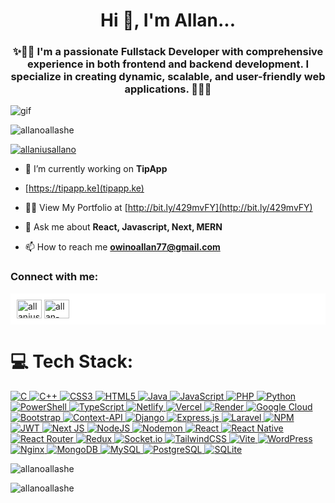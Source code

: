 
<h1 align="center">Hi 👋, I'm Allan...</h1>

<h3 align="center">✨🎉🎊  I'm a passionate Fullstack Developer with comprehensive experience in both frontend and backend development. I specialize in creating dynamic, scalable, and user-friendly web applications. 🎊🎉✨</h3>


<img width="" align="" src="https://raw.githubusercontent.com/Allanoallashe/Allanoallashe/refs/heads/main/readmeImg.avif" alt="gif" /> 

<p align="left"> <img src="https://komarev.com/ghpvc/?username=allanoallashe&label=Profile%20views&color=0e75b6&style=flat" alt="allanoallashe" /> </p>

<p align="left"> <a href="https://twitter.com/allaniusallano" target="blank"><img src="https://img.shields.io/twitter/follow/allaniusallano?logo=twitter&style=for-the-badge" alt="allaniusallano" /></a> </p>

- 🔭 I’m currently working on **TipApp**
- [https://tipapp.ke](tipapp.ke)

- 👨‍💻 View My Portfolio at [http://bit.ly/429mvFY](http://bit.ly/429mvFY)

- 💬 Ask me about **React, Javascript, Next, MERN**

- 📫 How to reach me **owinoallan77@gmail.com**

<h3 align="left">Connect with me:</h3>
<p align="left" style="background:#fff; padding: 10px;">
<a href="https://twitter.com/allaniusallano" target="blank"><img align="center" src="https://raw.githubusercontent.com/rahuldkjain/github-profile-readme-generator/master/src/images/icons/Social/twitter.svg" alt="allaniusallano" height="30" width="40" /></a>
<a href="https://linkedin.com/in/allan-lenny-a87410260?trk=contact-info" target="blank"><img align="center" src="https://raw.githubusercontent.com/rahuldkjain/github-profile-readme-generator/master/src/images/icons/Social/linked-in-alt.svg" alt="allan-lenny-a87410260?trk=contact-info" height="30" width="40" /></a>
</p>

# 💻 Tech Stack:
<p align="left">
  <a href="https://en.wikipedia.org/wiki/C_(programming_language)" target="_blank" rel="noreferrer">
    <img src="https://img.shields.io/badge/c-%2300599C.svg?style=for-the-badge&logo=c&logoColor=white" alt="C"/>
  </a> 
  <a href="https://isocpp.org/" target="_blank" rel="noreferrer">
    <img src="https://img.shields.io/badge/c++-%2300599C.svg?style=for-the-badge&logo=c%2B%2B&logoColor=white" alt="C++"/>
  </a>
  <a href="https://developer.mozilla.org/en-US/docs/Web/CSS" target="_blank" rel="noreferrer">
    <img src="https://img.shields.io/badge/css3-%231572B6.svg?style=for-the-badge&logo=css3&logoColor=white" alt="CSS3"/>
  </a>
  <a href="https://developer.mozilla.org/en-US/docs/Web/HTML" target="_blank" rel="noreferrer">
    <img src="https://img.shields.io/badge/html5-%23E34F26.svg?style=for-the-badge&logo=html5&logoColor=white" alt="HTML5"/>
  </a>
  <a href="https://www.java.com" target="_blank" rel="noreferrer">
    <img src="https://img.shields.io/badge/java-%23ED8B00.svg?style=for-the-badge&logo=openjdk&logoColor=white" alt="Java"/>
  </a>
  <a href="https://developer.mozilla.org/en-US/docs/Web/JavaScript" target="_blank" rel="noreferrer">
    <img src="https://img.shields.io/badge/javascript-%23323330.svg?style=for-the-badge&logo=javascript&logoColor=%23F7DF1E" alt="JavaScript"/>
  </a>
  <a href="https://www.php.net/" target="_blank" rel="noreferrer">
    <img src="https://img.shields.io/badge/php-%23777BB4.svg?style=for-the-badge&logo=php&logoColor=white" alt="PHP"/>
  </a>
  <a href="https://www.python.org/" target="_blank" rel="noreferrer">
    <img src="https://img.shields.io/badge/python-3670A0?style=for-the-badge&logo=python&logoColor=ffdd54" alt="Python"/>
  </a>
  <a href="https://learn.microsoft.com/en-us/powershell/" target="_blank" rel="noreferrer">
    <img src="https://img.shields.io/badge/PowerShell-%235391FE.svg?style=for-the-badge&logo=powershell&logoColor=white" alt="PowerShell"/>
  </a>
  <a href="https://www.typescriptlang.org/" target="_blank" rel="noreferrer">
    <img src="https://img.shields.io/badge/typescript-%23007ACC.svg?style=for-the-badge&logo=typescript&logoColor=white" alt="TypeScript"/>
  </a>
  <a href="https://www.netlify.com/" target="_blank" rel="noreferrer">
    <img src="https://img.shields.io/badge/netlify-%23000000.svg?style=for-the-badge&logo=netlify&logoColor=#00C7B7" alt="Netlify"/>
  </a>
  <a href="https://vercel.com/" target="_blank" rel="noreferrer">
    <img src="https://img.shields.io/badge/vercel-%23000000.svg?style=for-the-badge&logo=vercel&logoColor=white" alt="Vercel"/>
  </a>
  <a href="https://render.com/" target="_blank" rel="noreferrer">
    <img src="https://img.shields.io/badge/Render-%46E3B7.svg?style=for-the-badge&logo=render&logoColor=white" alt="Render"/>
  </a>
  <a href="https://cloud.google.com/" target="_blank" rel="noreferrer">
    <img src="https://img.shields.io/badge/GoogleCloud-%234285F4.svg?style=for-the-badge&logo=google-cloud&logoColor=white" alt="Google Cloud"/>
  </a>
  <a href="https://getbootstrap.com/" target="_blank" rel="noreferrer">
    <img src="https://img.shields.io/badge/bootstrap-%238511FA.svg?style=for-the-badge&logo=bootstrap&logoColor=white" alt="Bootstrap"/>
  </a>
  <a href="https://react.dev/reference/react/Context" target="_blank" rel="noreferrer">
    <img src="https://img.shields.io/badge/Context--Api-000000?style=for-the-badge&logo=react" alt="Context-API"/>
  </a>
  <a href="https://www.djangoproject.com/" target="_blank" rel="noreferrer">
    <img src="https://img.shields.io/badge/django-%23092E20.svg?style=for-the-badge&logo=django&logoColor=white" alt="Django"/>
  </a>
  <a href="https://expressjs.com/" target="_blank" rel="noreferrer">
    <img src="https://img.shields.io/badge/express.js-%23404d59.svg?style=for-the-badge&logo=express&logoColor=%2361DAFB" alt="Express.js"/>
  </a>
  <a href="https://laravel.com/" target="_blank" rel="noreferrer">
    <img src="https://img.shields.io/badge/laravel-%23FF2D20.svg?style=for-the-badge&logo=laravel&logoColor=white" alt="Laravel"/>
  </a>
  <a href="https://www.npmjs.com/" target="_blank" rel="noreferrer">
    <img src="https://img.shields.io/badge/NPM-%23CB3837.svg?style=for-the-badge&logo=npm&logoColor=white" alt="NPM"/>
  </a>
  <a href="https://jwt.io/" target="_blank" rel="noreferrer">
    <img src="https://img.shields.io/badge/JWT-black?style=for-the-badge&logo=JSON%20web%20tokens" alt="JWT"/>
  </a>
  <a href="https://nextjs.org/" target="_blank" rel="noreferrer">
    <img src="https://img.shields.io/badge/Next-black?style=for-the-badge&logo=next.js&logoColor=white" alt="Next JS"/>
  </a>
  <a href="https://nodejs.org/" target="_blank" rel="noreferrer">
    <img src="https://img.shields.io/badge/node.js-6DA55F?style=for-the-badge&logo=node.js&logoColor=white" alt="NodeJS"/>
  </a>
  <a href="https://nodemon.io/" target="_blank" rel="noreferrer">
    <img src="https://img.shields.io/badge/NODEMON-%23323330.svg?style=for-the-badge&logo=nodemon&logoColor=%BBDEAD" alt="Nodemon"/>
  </a>
  <a href="https://react.dev/" target="_blank" rel="noreferrer">
    <img src="https://img.shields.io/badge/react-%2320232a.svg?style=for-the-badge&logo=react&logoColor=%2361DAFB" alt="React"/>
  </a>
  <a href="https://reactnative.dev/" target="_blank" rel="noreferrer">
    <img src="https://img.shields.io/badge/react_native-%2320232a.svg?style=for-the-badge&logo=react&logoColor=%2361DAFB" alt="React Native"/>
  </a>
  <a href="https://reactrouter.com/" target="_blank" rel="noreferrer">
    <img src="https://img.shields.io/badge/React_Router-CA4245?style=for-the-badge&logo=react-router&logoColor=white" alt="React Router"/>
  </a>
  <a href="https://redux.js.org/" target="_blank" rel="noreferrer">
    <img src="https://img.shields.io/badge/redux-%23593d88.svg?style=for-the-badge&logo=redux&logoColor=white" alt="Redux"/>
  </a>
  <a href="https://socket.io/" target="_blank" rel="noreferrer">
    <img src="https://img.shields.io/badge/Socket.io-black?style=for-the-badge&logo=socket.io&badgeColor=010101" alt="Socket.io"/>
  </a>
  <a href="https://tailwindcss.com/" target="_blank" rel="noreferrer">
    <img src="https://img.shields.io/badge/tailwindcss-%2338B2AC.svg?style=for-the-badge&logo=tailwind-css&logoColor=white" alt="TailwindCSS"/>
  </a>
  <a href="https://vitejs.dev/" target="_blank" rel="noreferrer">
    <img src="https://img.shields.io/badge/vite-%23646CFF.svg?style=for-the-badge&logo=vite&logoColor=white" alt="Vite"/>
  </a>
  <a href="https://wordpress.com/" target="_blank" rel="noreferrer">
    <img src="https://img.shields.io/badge/WordPress-%23117AC9.svg?style=for-the-badge&logo=WordPress&logoColor=white" alt="WordPress"/>
  </a>
  <a href="https://www.nginx.com/" target="_blank" rel="noreferrer">
    <img src="https://img.shields.io/badge/nginx-%23009639.svg?style=for-the-badge&logo=nginx&logoColor=white" alt="Nginx"/>
  </a>
  <a href="https://www.mongodb.com/" target="_blank" rel="noreferrer">
    <img src="https://img.shields.io/badge/MongoDB-%234ea94b.svg?style=for-the-badge&logo=mongodb&logoColor=white" alt="MongoDB"/>
  </a>
  <a href="https://www.mysql.com/" target="_blank" rel="noreferrer">
    <img src="https://img.shields.io/badge/mysql-4479A1.svg?style=for-the-badge&logo=mysql&logoColor=white" alt="MySQL"/>
  </a>
  <a href="https://www.postgresql.org/" target="_blank" rel="noreferrer">
    <img src="https://img.shields.io/badge/postgresql-%23316192.svg?style=for-the-badge&logo=postgresql&logoColor=white" alt="PostgreSQL"/>
  </a>
  <a href="https://www.sqlite.org/" target="_blank" rel="noreferrer">
    <img src="https://img.shields.io/badge/sqlite-%2307405e.svg?style=for-the-badge&logo=sqlite&logoColor=white" alt="SQLite"/>
  </a>
</p>

<p><img align="center" src="https://github-readme-stats.vercel.app/api/top-langs?username=allanoallashe&show_icons=true&locale=en&layout=compact" alt="allanoallashe" /></p>

<p><img align="center" src="https://github-readme-streak-stats.herokuapp.com/?user=allanoallashe&" alt="allanoallashe" /></p>
